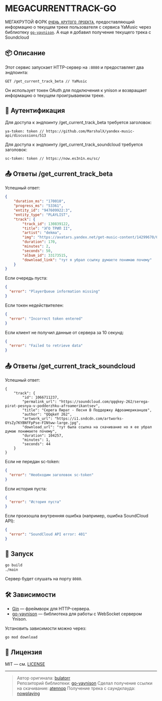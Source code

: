 # MEGACURRENTTRACK-GO

МЕГАКРУТОЙ ФОРК [`ОЧЕНЬ КРУТОГО ПРОЕКТА`](https://github.com/bulatorr/tokenstealer-go), предоставляющий информацию о текущем треке пользователя с сервиса YaMusic через библиотеку [`go-yaynison`](https://github.com/bulatorr/go-yaynison). А еще я добавил получение текущего трека с Soundcloud

## 📦 Описание

Этот сервис запускает HTTP-сервер на `:8080` и предоставляет два эндпоинта:

```
GET /get_current_track_beta // YaMusic
```

Он использует токен OAuth для подключения к ynison и возвращает информацию о текущем проигрываемом треке.

## 🔐 Аутентификация

Для доступа к эндпоинту /get_current_track_beta требуется заголовок:

```
ya-token: token // https://github.com/MarshalX/yandex-music-api/discussions/513
```

Для доступа к эндпоинту /get_current_track_soundcloud требуется заголовок:
```
sc-token: token // https://now.es3n1n.eu/sc/
```

## 📤 Ответы /get_current_track_beta

Успешный ответ:

```json
{
    "duration_ms": "170010",
    "progress_ms": "53361",
    "entity_id": "947609922:3",
    "entity_type": "PLAYLIST",
    "track": {
        "track_id": 130839122,
        "title": "ЭГО ТРИП II",
        "artist": "dekma",
        "img": "https://avatars.yandex.net/get-music-content/14299670/0e8ba055.a.33173515-1/1000x1000",
        "duration": 170,
        "minutes": 2,
        "seconds": 50,
        "album_id": 33173515,
        "download_link": "тут я убрал ссылку думаете понимаю почему"
    }
}
```

Если очередь пуста:

```json
{
  "error": "PlayerQueue information missing"
}
```

Если токен недействителен:

```json
{
  "error": "Incorrect token entered"
}
```

Если клиент не получил данные от сервера за 10 секунд:

```json
{
  "error": "Failed to retrieve data"
}
```

## 📤 Ответы /get_current_track_soundcloud 

Успешный ответ:
```
{
    "track": {
        "id": 1066711237,
        "permalink_url": "https://soundcloud.com/qqqkey-262/serega-pirat-pesnya-v-podderzhku-afroamerikantsev",
        "title": "Серега Пират - Песня В Поддержку Афроамериканцев",
        "author": "QQqkeY 262",
        "artwork_url": "https://i1.sndcdn.com/artworks-OYsZy7KYBNfFpPse-FINtww-large.jpg",
        "download_url": "тут была ссылка на скачивание но я ее убрал думаю понимаете почему",
        "duration": 104257,
        "minutes": 1,
        "seconds": 44
    }
}
```

Если не передан sc-token:
```json
{
  "error": "Необходим заголовок sc-token"
}
```

Если история пуста:
```json
{
  "error": "История пуста"
}
```

Если произошла внутренняя ошибка (например, ошибка SoundCloud API):
```json
{
  "error": "SoundCloud API error: 401"
}
```

## 🚀 Запуск

```bash
go build
./main
```

Сервер будет слушать на порту `8080`.

## 🛠️ Зависимости

- [Gin](https://github.com/gin-gonic/gin) — фреймворк для HTTP-сервера.
- [go-yaynison](https://github.com/bulatorr/go-yaynison) — библиотека для работы с WebSocket сервером Ynison.

Установить зависимости можно через:

```bash
go mod download
```

## 📝 Лицензия

MIT — см. [LICENSE](./LICENSE)

---

> Автор оригинала: [bulatorr](https://github.com/bulatorr)  
> Репозиторий библиотеки: [go-yaynison](https://github.com/bulatorr/go-yaynison)
> Сделал получение ссылки на скачивание: [atennop](https://atennop.tech)
> Получение трека с саундклауда: [nowplaying](https://github.com/es3n1n/nowplaying)
